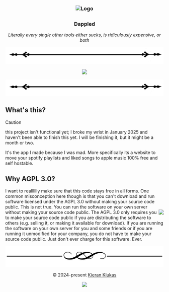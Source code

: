 <h3 align="center">
    <img src="https://raw.githubusercontent.com/taciturnaxolotl/dappled/master/src/assets/green-apple.svg" width="200" alt="Logo"/><br/>
    <img src="https://raw.githubusercontent.com/taciturnaxolotl/carriage/master/.github/images/transparent.png" height="45" width="0px"/>
    <span>Dappled</span>
    <img src="https://raw.githubusercontent.com/taciturnaxolotl/carriage/master/.github/images/transparent.png" height="30" width="0px"/>
</h3>

<p align="center">
    <i>Literally every single other tools either sucks, is ridiculously expensive, or both</i>
</p>

<p align="center">
	<img src="https://raw.githubusercontent.com/taciturnaxolotl/carriage/master/.github/images/line-break-thin.svg" />
</p>


<p align="center">
	<img src="https://raw.githubusercontent.com/taciturnaxolotl/dappled/master/.github/images/website.webp" />
</p>

<p align="center">
	<img src="https://raw.githubusercontent.com/taciturnaxolotl/carriage/master/.github/images/line-break-thin.svg" />
</p>

## What's this?

> [!CAUTION]
> this project isn't functional yet; I broke my wrist in January 2025 and haven't been able to finish this yet. I will be finishing it, but it might be a month or two.

It's the app I made because I was mad. More specifically its a website to move your spotify playlists and liked songs to apple music 100% free and self hostable.

## Why AGPL 3.0?

I want to realllllly make sure that this code stays free in all forms. One common misconception here though is that you can't download and run software licensed under the AGPL 3.0 without making your source code public. This is not true. You can run the software on your own server without making your source code public. <img src="https://cachet.dunkirk.sh/emojis/kitty-gun/r" align="right" /> The AGPL 3.0 only requires you to make your source code public if you are distributing the software to others (e.g. selling it, or making it available for download). If you are running the software on your own server for you and some friends or if you are running it unmodified for your company, you do not have to make your source code public. Just don't ever charge for this software. Ever.

<p align="center">
	<img src="https://raw.githubusercontent.com/taciturnaxolotl/carriage/master/.github/images/line-break.svg" />
</p>

<p align="center">
	&copy 2024-present <a href="https://github.com/taciturnaxolotl">Kieran Klukas</a>
</p>

<p align="center">
	<a href="https://github.com/taciturnaxolotl/dappled/blob/master/LICENSE.md"><img src="https://img.shields.io/static/v1.svg?style=for-the-badge&label=License&message=AGPL 3.0&logoColor=d9e0ee&colorA=363a4f&colorB=b7bdf8"/></a>
</p>
